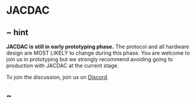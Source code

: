 # JACDAC

## ~ hint

**JACDAC is still in early prototyping phase.** The protocol and all hardware design are MOST LIKELY to change during this phase. You are welcome to join us in prototyping but we strongly recommend avoiding going to production with JACDAC at the current stage.

To join the discussion, join us on [Discord](https://discord.gg/9WMc5Es).

## ~

